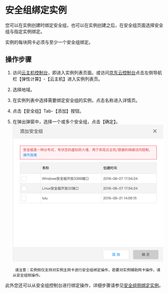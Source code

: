 # 安全组绑定实例
您可以在实例创建时绑定安全组，也可以在实例创建之后，在安全组页面选择安全组与指定实例绑定。

实例的每块网卡必须与至少一个安全组绑定。

## 操作步骤
1. 访问[云主机控制台](https://cns-console.jdcloud.com/host/compute/list)，即进入实例列表页面。或访问[京东云控制台](https://console.jdcloud.com)点击左侧导航栏【弹性计算】-【云主机】进入实例列表页。
2. 选择地域。
3. 在实例列表中选择需要绑定安全组的实例，点击名称进入详情页。
4. 点击【安全组】Tab-【添加】按钮。
5. 在弹出弹窗中，选择一个或多个安全组，点击【确定】。![](../../../../../image/vm/Operation-Guide-SG-bind1.png)

		请注意：实例侧仅支持对实例主网卡进行安全组绑定操作，若要对实例辅助网卡操作，请从安全组侧操作。
	
此外您还可以从安全组控制台进行绑定操作，详细步骤请参见[安全组侧绑定实例](../../../../Networking/Virtual-Private-Cloud/Operation-Guide/Security-Group-Configuration.md)。